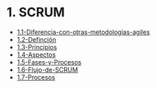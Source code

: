 # 1. SCRUM


[comment]:STARTING_GENERATED_TOC

* [1.1-Diferencia-con-otras-metodologías-agiles](<./content/1.1-Diferencia-con-otras-metodologías-agiles.md>)
* [1.2-Definción](<./content/1.2-Definción.md>)
* [1.3-Principios](<./content/1.3-Principios.md>)
* [1.4-Aspectos](<./content/1.4-Aspectos.md>)
* [1.5-Fases-y-Procesos](<./content/1.5-Fases-y-Procesos.md>)
* [1.6-Flujo-de-SCRUM](<./content/1.6-Flujo-de-SCRUM.md>)
* [1.7-Procesos](<./content/1.7-Procesos.md>)

[comment]:ENDING_GENERATED_TOC
